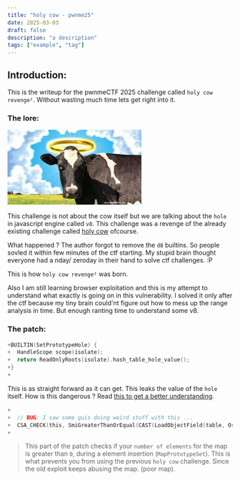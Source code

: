 ```yaml
---
title: "holy cow - pwnme25"
date: 2025-03-03
draft: false
description: "a description"
tags: ["example", "tag"]
---
```


## Introduction:

This is the writeup for the pwnmeCTF 2025 challenge called ``holy cow revenge²``. Without wasting much time lets get right into it.
<!--more-->

### The lore:
![alt text](image.png)

This challenge is not about the cow itself but we are talking about the `hole` in javascript engine called `v8`. This challenge was a revenge of the already existing challenge called [holy cow](https://ruulian.me/post/FCSC2024-holy-cow) ofcourse. 

What happened ? The author forgot to remove the `d8` builtins. So people sovled it within few minutes of the ctf starting. My stupid brain thought everyone had a nday/ zeroday in their hand to solve ctf challenges. :P

This is how ``holy cow revenge²`` was born. 

Also I am still learning browser exploitation and this is my attempt to understand what exactly is going on in this vulnerability. I solved it only after the ctf because my tiny brain could'nt figure out how to mess up the range analysis in time. But enough ranting time to understand some v8.

### The patch:

```c
+BUILTIN(SetPrototypeHole) {
+  HandleScope scope(isolate);
+  return ReadOnlyRoots(isolate).hash_table_hole_value();
+}
+
```
This is as straight forward as it can get. This leaks the value of the `hole` itself. How is this dangerous ? Read [this to get a better understanding](https://starlabs.sg/blog/2022/12-the-hole-new-world-how-a-small-leak-will-sink-a-great-browser-cve-2021-38003/#corrupting-map-size).


```c
+
+  // BUG: I saw some guis doing weird stuff with this ...
+  CSA_CHECK(this, SmiGreaterThanOrEqual(CAST(LoadObjectField(table, OrderedHashMap::NumberOfElementsOffset())), SmiConstant(0)));
+
```
> This part of the patch checks if your `number of elements` for the map is greater than `0`, during a element insertion (`MapPrototypeSet`). This is what prevents you from using the previous `holy cow` challenge. Since the old exploit keeps abusing the map. (poor map).